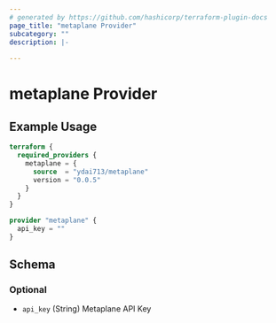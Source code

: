 ```yaml
---
# generated by https://github.com/hashicorp/terraform-plugin-docs
page_title: "metaplane Provider"
subcategory: ""
description: |-
  
---
```


# metaplane Provider



## Example Usage

```terraform
terraform {
  required_providers {
    metaplane = {
      source  = "ydai713/metaplane"
      version = "0.0.5"
    }
  }
}

provider "metaplane" {
  api_key = ""
}
```

<!-- schema generated by tfplugindocs -->
## Schema

### Optional

- `api_key` (String) Metaplane API Key
